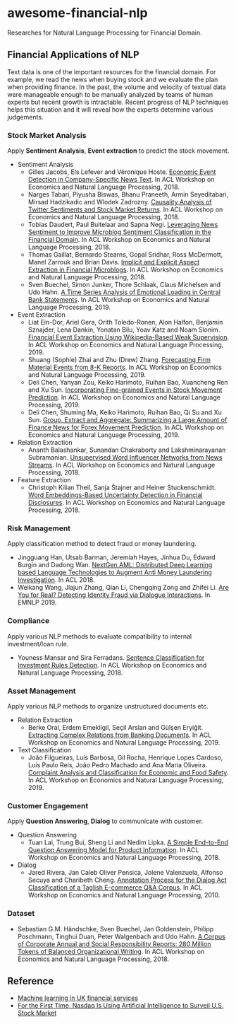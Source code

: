 # awesome-financial-nlp

Researches for Natural Language Processing for Financial Domain.

## Financial Applications of NLP

Text data is one of the important resources for the financial domain. For example, we read the news when buying stock and we evaluate the plan when providing finance. In the past, the volume and velocity of textual data were manageable enough to be manually analyzed by teams of human experts but recent growth is intractable. Recent progress of NLP techniques helps this situation and it will reveal how the experts determine various judgements.

### Stock Market Analysis

Apply **Sentiment Analysis**, **Event extraction** to predict the stock movement.

* Sentiment Analysis
  * Gilles Jacobs, Els Lefever and Véronique Hoste. [Economic Event Detection in Company-Specific News Text](https://www.aclweb.org/anthology/W18-3101/). In ACL Workshop on Economics and Natural Language Processing, 2018.
  * Narges Tabari, Piyusha Biswas, Bhanu Praneeth, Armin Seyeditabari, Mirsad Hadzikadic and Wlodek Zadrozny. [Causality Analysis of Twitter Sentiments and Stock Market Returns](https://www.aclweb.org/anthology/W18-3102/). In ACL Workshop on Economics and Natural Language Processing, 2018.
  * Tobias Daudert, Paul Buitelaar and Sapna Negi. [Leveraging News Sentiment to Improve Microblog Sentiment Classification in the Financial Domain](https://www.aclweb.org/anthology/W18-3107/). In ACL Workshop on Economics and Natural Language Processing, 2018.
  * Thomas Gaillat, Bernardo Stearns, Gopal Sridhar, Ross McDermott, Manel Zarrouk and Brian Davis. [Implicit and Explicit Aspect Extraction in Financial Microblogs](https://www.aclweb.org/anthology/W18-3108/). In ACL Workshop on Economics and Natural Language Processing, 2018.
  * Sven Buechel, Simon Junker, Thore Schlaak, Claus Michelsen and Udo Hahn. [A Time Series Analysis of Emotional Loading in Central Bank Statements](https://www.aclweb.org/anthology/D19-5103/). In ACL Workshop on Economics and Natural Language Processing, 2019.
* Event Extraction
  * Liat Ein-Dor, Ariel Gera, Orith Toledo-Ronen, Alon Halfon, Benjamin Sznajder, Lena Dankin, Yonatan Bilu, Yoav Katz and Noam Slonim. [Financial Event Extraction Using Wikipedia-Based Weak Supervision](https://www.aclweb.org/anthology/D19-5102/). In ACL Workshop on Economics and Natural Language Processing, 2019.
  * Shuang (Sophie) Zhai and Zhu (Drew) Zhang. [Forecasting Firm Material Events from 8-K Reports](https://www.aclweb.org/anthology/D19-5104/). In ACL Workshop on Economics and Natural Language Processing, 2019.
  * Deli Chen, Yanyan Zou, Keiko Harimoto, Ruihan Bao, Xuancheng Ren and Xu Sun. [Incorporating Fine-grained Events in Stock Movement Prediction](https://www.aclweb.org/anthology/D19-5105/). In ACL Workshop on Economics and Natural Language Processing, 2019.
  * Deli Chen, Shuming Ma, Keiko Harimoto, Ruihan Bao, Qi Su and Xu Sun. [Group, Extract and Aggregate: Summarizing a Large Amount of Finance News for Forex Movement Prediction](https://www.aclweb.org/anthology/D19-5106/). In ACL Workshop on Economics and Natural Language Processing, 2019.
* Relation Extraction
  * Ananth Balashankar, Sunandan Chakraborty and Lakshminarayanan Subramanian. [Unsupervised Word Influencer Networks from News Streams](https://www.aclweb.org/anthology/W18-3109/). In ACL Workshop on Economics and Natural Language Processing, 2018.
* Feature Extraction
  * Christoph Kilian Theil, Sanja Štajner and Heiner Stuckenschmidt. [Word Embeddings-Based Uncertainty Detection in Financial Disclosures](https://www.aclweb.org/anthology/W18-3104/). In ACL Workshop on Economics and Natural Language Processing, 2018.


### Risk Management

Apply classification method to detect fraud or money laundering.

* Jingguang Han, Utsab Barman, Jeremiah Hayes, Jinhua Du, Edward Burgin and Dadong Wan. [NextGen AML: Distributed Deep Learning based Language Technologies to Augment Anti Money Laundering Investigation](https://www.aclweb.org/anthology/P18-4007/). In ACL 2018.
* Weikang Wang, Jiajun Zhang, Qian Li, Chengqing Zong and Zhifei Li. [Are You for Real? Detecting Identity Fraud via Dialogue Interactions](https://www.aclweb.org/anthology/D19-1185/). In EMNLP 2019.

### Compliance

Apply various NLP methods to evaluate compatibility to internal investment/loan rule.

* Youness Mansar and Sira Ferradans. [Sentence Classification for Investment Rules Detection](https://www.aclweb.org/anthology/W18-3106/). In ACL Workshop on Economics and Natural Language Processing, 2018.


### Asset Management

Apply various NLP methods to organize unstructured documents etc.

* Relation Extraction
  * Berke Oral, Erdem Emekligil, Seçil Arslan and Gülşen Eryiğit. [Extracting Complex Relations from Banking Documents](https://www.aclweb.org/anthology/D19-5101/). In ACL Workshop on Economics and Natural Language Processing, 2019.
* Text Classification
  * João Filgueiras, Luís Barbosa, Gil Rocha, Henrique Lopes Cardoso, Luís Paulo Reis, João Pedro Machado and Ana Maria Oliveira. [Complaint Analysis and Classification for Economic and Food Safety](https://www.aclweb.org/anthology/D19-5107/).  In ACL Workshop on Economics and Natural Language Processing, 2019.

### Customer Engagement

Apply **Question Answering**, **Dialog** to communicate with customer.

* Question Answering
  * Tuan Lai, Trung Bui, Sheng Li and Nedim Lipka. [A Simple End-to-End Question Answering Model for Product Information](https://www.aclweb.org/anthology/W18-3105/). In ACL Workshop on Economics and Natural Language Processing, 2018.
* Dialog
  * Jared Rivera, Jan Caleb Oliver Pensica, Jolene Valenzuela, Alfonso Secuya and Charibeth Cheng. [Annotation Process for the Dialog Act Classification of a Taglish E-commerce Q&A Corpus](https://www.aclweb.org/anthology/D19-5108/). In ACL Workshop on Economics and Natural Language Processing, 2010.


### Dataset

* Sebastian G.M. Händschke, Sven Buechel, Jan Goldenstein, Philipp Poschmann, Tinghui Duan, Peter Walgenbach and Udo Hahn. [A Corpus of Corporate Annual and Social Responsibility Reports: 280 Million Tokens of Balanced Organizational Writing](https://www.aclweb.org/anthology/W18-3103/). In ACL Workshop on Economics and Natural Language Processing, 2018.

## Reference

* [Machine learning in UK financial services](https://www.bankofengland.co.uk/-/media/boe/files/report/2019/machine-learning-in-uk-financial-services.pdf)
* [For the First Time, Nasdaq Is Using Artificial Intelligence to Surveil U.S. Stock Market](https://www.nasdaq.com/articles/for-the-first-time-nasdaq-is-using-artificial-intelligence-to-surveil-u.s.-stock-market)
